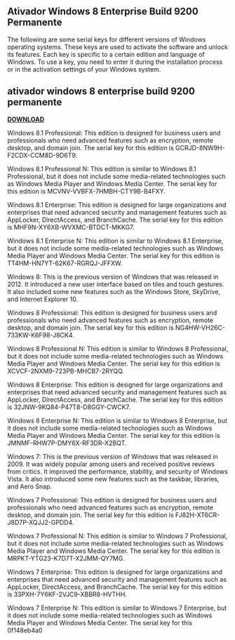 ## Ativador Windows 8 Enterprise Build 9200 Permanente

  
The following are some serial keys for different versions of Windows operating systems. These keys are used to activate the software and unlock its features. Each key is specific to a certain edition and language of Windows. To use a key, you need to enter it during the installation process or in the activation settings of your Windows system.
 
## ativador windows 8 enterprise build 9200 permanente


[**DOWNLOAD**](https://www.google.com/url?q=https%3A%2F%2Ftlniurl.com%2F2tKQzg&sa=D&sntz=1&usg=AOvVaw2sW3Z36XFliIk1d_CUfSaa)

  
Windows 8.1 Professional: This edition is designed for business users and professionals who need advanced features such as encryption, remote desktop, and domain join. The serial key for this edition is GCRJD-8NW9H-F2CDX-CCM8D-9D6T9.
  
Windows 8.1 Professional N: This edition is similar to Windows 8.1 Professional, but it does not include some media-related technologies such as Windows Media Player and Windows Media Center. The serial key for this edition is MCVNV-VVBFX-7HMBH-CTY9B-B4FXY.
  
Windows 8.1 Enterprise: This edition is designed for large organizations and enterprises that need advanced security and management features such as AppLocker, DirectAccess, and BranchCache. The serial key for this edition is MHF9N-XY6XB-WVXMC-BTDCT-MKKG7.
  
Windows 8.1 Enterprise N: This edition is similar to Windows 8.1 Enterprise, but it does not include some media-related technologies such as Windows Media Player and Windows Media Center. The serial key for this edition is TT4HM-HN7YT-62K67-RGRQJ-JFFXW.
  
Windows 8: This is the previous version of Windows that was released in 2012. It introduced a new user interface based on tiles and touch gestures. It also included some new features such as the Windows Store, SkyDrive, and Internet Explorer 10.
  
Windows 8 Professional: This edition is designed for business users and professionals who need advanced features such as encryption, remote desktop, and domain join. The serial key for this edition is NG4HW-VH26C-733KW-K6F98-J8CK4.
  
Windows 8 Professional N: This edition is similar to Windows 8 Professional, but it does not include some media-related technologies such as Windows Media Player and Windows Media Center. The serial key for this edition is XCVCF-2NXM9-723PB-MHCB7-2RYQQ.
  
Windows 8 Enterprise: This edition is designed for large organizations and enterprises that need advanced security and management features such as AppLocker, DirectAccess, and BranchCache. The serial key for this edition is 32JNW-9KQ84-P47T8-D8GGY-CWCK7.
  
Windows 8 Enterprise N: This edition is similar to Windows 8 Enterprise, but it does not include some media-related technologies such as Windows Media Player and Windows Media Center. The serial key for this edition is JMNMF-RHW7P-DMY6X-RF3DR-X2BQT.
  
Windows 7: This is the previous version of Windows that was released in 2009. It was widely popular among users and received positive reviews from critics. It improved the performance, stability, and security of Windows Vista. It also introduced some new features such as the taskbar, libraries, and Aero Snap.
  
Windows 7 Professional: This edition is designed for business users and professionals who need advanced features such as encryption, remote desktop, and domain join. The serial key for this edition is FJ82H-XT6CR-J8D7P-XQJJ2-GPDD4.
  
Windows 7 Professional N: This edition is similar to Windows 7 Professional, but it does not include some media-related technologies such as Windows Media Player and Windows Media Center. The serial key for this edition is MRPKT-YTG23-K7D7T-X2JMM-QY7MG.
  
Windows 7 Enterprise: This edition is designed for large organizations and enterprises that need advanced security and management features such as AppLocker, DirectAccess, and BranchCache. The serial key for this edition is 33PXH-7Y6KF-2VJC9-XBBR8-HVTHH.
  
Windows 7 Enterprise N: This edition is similar to Windows 7 Enterprise, but it does not include some media-related technologies such as Windows Media Player and Windows Media Center. The serial key for this
 0f148eb4a0
